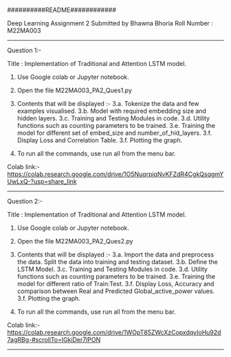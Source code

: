 ##########README############

Deep Learning Assignment 2
Submitted by Bhawna Bhoria
Roll Number : M22MA003

**********************************************************************************************************

Question 1:-

Title : Implementation of Traditional and Attention LSTM model.

1. Use Google colab or Jupyter notebook.

2. Open the file M22MA003_PA2_Ques1.py

3. Contents that will be displayed :-
   3.a. Tokenize the data and few examples visualised.
   3.b. Model with required embedding size and hidden layers.
   3.c. Training and Testing Modules in code.
   3.d. Utility functions such as counting parameters to be trained.
   3.e. Training the model for different set of embed_size and number_of_hid_layers.
   3.f. Display Loss and Correlation Table.
   3.f. Plotting the graph.

4. To run all the commands, use run all from the menu bar.

Colab link:- https://colab.research.google.com/drive/1O5NuqrpiqNvKFZdR4CgkQsqgmYUwLxQ-?usp=share_link


**********************************************************************************************************

Question 2:-

Title : Implementation of Traditional and Attention LSTM model.

1. Use Google colab or Jupyter notebook.

2. Open the file M22MA003_PA2_Ques2.py

3. Contents that will be displayed :-
   3.a. Import the data and preprocess the data. Split the data into training and testing dataset.
   3.b. Define the LSTM Model.
   3.c. Training and Testing Modules in code.
   3.d. Utility functions such as counting parameters to be trained.
   3.e. Training the model for different ratio of Train:Test.
   3.f. Display Loss, Accuracy and comparison between Real and Predicted Global_active_power values.
   3.f. Plotting the graph.

4. To run all the commands, use run all from the menu bar.


Colab link:- https://colab.research.google.com/drive/1WOpT85ZWcXzCopxdqyIoHu92d7agRBg-#scrollTo=lGkiDer7lPON


**********************************************************************************************************